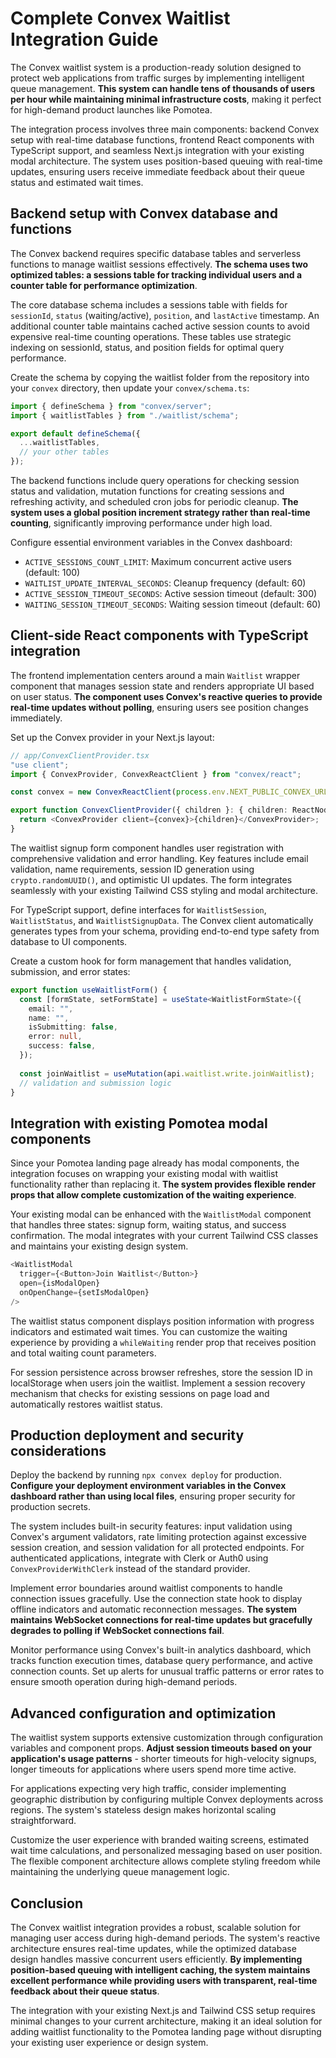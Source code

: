 # Complete Convex Waitlist Integration Guide

The Convex waitlist system is a production-ready solution designed to protect web applications from traffic surges by implementing intelligent queue management. **This system can handle tens of thousands of users per hour while maintaining minimal infrastructure costs**, making it perfect for high-demand product launches like Pomotea.

The integration process involves three main components: backend Convex setup with real-time database functions, frontend React components with TypeScript support, and seamless Next.js integration with your existing modal architecture. The system uses position-based queuing with real-time updates, ensuring users receive immediate feedback about their queue status and estimated wait times.

## Backend setup with Convex database and functions

The Convex backend requires specific database tables and serverless functions to manage waitlist sessions effectively. **The schema uses two optimized tables: a sessions table for tracking individual users and a counter table for performance optimization**.

The core database schema includes a sessions table with fields for `sessionId`, `status` (waiting/active), `position`, and `lastActive` timestamp. An additional counter table maintains cached active session counts to avoid expensive real-time counting operations. These tables use strategic indexing on sessionId, status, and position fields for optimal query performance.

Create the schema by copying the waitlist folder from the repository into your `convex` directory, then update your `convex/schema.ts`:

```typescript
import { defineSchema } from "convex/server";
import { waitlistTables } from "./waitlist/schema";

export default defineSchema({
  ...waitlistTables,
  // your other tables
});
```

The backend functions include query operations for checking session status and validation, mutation functions for creating sessions and refreshing activity, and scheduled cron jobs for periodic cleanup. **The system uses a global position increment strategy rather than real-time counting**, significantly improving performance under high load.

Configure essential environment variables in the Convex dashboard:
- `ACTIVE_SESSIONS_COUNT_LIMIT`: Maximum concurrent active users (default: 100)
- `WAITLIST_UPDATE_INTERVAL_SECONDS`: Cleanup frequency (default: 60)
- `ACTIVE_SESSION_TIMEOUT_SECONDS`: Active session timeout (default: 300)
- `WAITING_SESSION_TIMEOUT_SECONDS`: Waiting session timeout (default: 60)

## Client-side React components with TypeScript integration

The frontend implementation centers around a main `Waitlist` wrapper component that manages session state and renders appropriate UI based on user status. **The component uses Convex's reactive queries to provide real-time updates without polling**, ensuring users see position changes immediately.

Set up the Convex provider in your Next.js layout:

```typescript
// app/ConvexClientProvider.tsx
"use client";
import { ConvexProvider, ConvexReactClient } from "convex/react";

const convex = new ConvexReactClient(process.env.NEXT_PUBLIC_CONVEX_URL!);

export function ConvexClientProvider({ children }: { children: ReactNode }) {
  return <ConvexProvider client={convex}>{children}</ConvexProvider>;
}
```

The waitlist signup form component handles user registration with comprehensive validation and error handling. Key features include email validation, name requirements, session ID generation using `crypto.randomUUID()`, and optimistic UI updates. The form integrates seamlessly with your existing Tailwind CSS styling and modal architecture.

For TypeScript support, define interfaces for `WaitlistSession`, `WaitlistStatus`, and `WaitlistSignupData`. The Convex client automatically generates types from your schema, providing end-to-end type safety from database to UI components.

Create a custom hook for form management that handles validation, submission, and error states:

```typescript
export function useWaitlistForm() {
  const [formState, setFormState] = useState<WaitlistFormState>({
    email: "",
    name: "",
    isSubmitting: false,
    error: null,
    success: false,
  });
  
  const joinWaitlist = useMutation(api.waitlist.write.joinWaitlist);
  // validation and submission logic
}
```

## Integration with existing Pomotea modal components

Since your Pomotea landing page already has modal components, the integration focuses on wrapping your existing modal with waitlist functionality rather than replacing it. **The system provides flexible render props that allow complete customization of the waiting experience**.

Your existing modal can be enhanced with the `WaitlistModal` component that handles three states: signup form, waiting status, and success confirmation. The modal integrates with your current Tailwind CSS classes and maintains your existing design system.

```typescript
<WaitlistModal
  trigger={<Button>Join Waitlist</Button>}
  open={isModalOpen}
  onOpenChange={setIsModalOpen}
/>
```

The waitlist status component displays position information with progress indicators and estimated wait times. You can customize the waiting experience by providing a `whileWaiting` render prop that receives position and total waiting count parameters.

For session persistence across browser refreshes, store the session ID in localStorage when users join the waitlist. Implement a session recovery mechanism that checks for existing sessions on page load and automatically restores waitlist status.

## Production deployment and security considerations

Deploy the backend by running `npx convex deploy` for production. **Configure your deployment environment variables in the Convex dashboard rather than using local files**, ensuring proper security for production secrets.

The system includes built-in security features: input validation using Convex's argument validators, rate limiting protection against excessive session creation, and session validation for all protected endpoints. For authenticated applications, integrate with Clerk or Auth0 using `ConvexProviderWithClerk` instead of the standard provider.

Implement error boundaries around waitlist components to handle connection issues gracefully. Use the connection state hook to display offline indicators and automatic reconnection messages. **The system maintains WebSocket connections for real-time updates but gracefully degrades to polling if WebSocket connections fail**.

Monitor performance using Convex's built-in analytics dashboard, which tracks function execution times, database query performance, and active connection counts. Set up alerts for unusual traffic patterns or error rates to ensure smooth operation during high-demand periods.

## Advanced configuration and optimization

The waitlist system supports extensive customization through configuration variables and component props. **Adjust session timeouts based on your application's usage patterns** - shorter timeouts for high-velocity signups, longer timeouts for applications where users spend more time active.

For applications expecting very high traffic, consider implementing geographic distribution by configuring multiple Convex deployments across regions. The system's stateless design makes horizontal scaling straightforward.

Customize the user experience with branded waiting screens, estimated wait time calculations, and personalized messaging based on user position. The flexible component architecture allows complete styling freedom while maintaining the underlying queue management logic.

## Conclusion

The Convex waitlist integration provides a robust, scalable solution for managing user access during high-demand periods. The system's reactive architecture ensures real-time updates, while the optimized database design handles massive concurrent users efficiently. **By implementing position-based queuing with intelligent caching, the system maintains excellent performance while providing users with transparent, real-time feedback about their queue status**.

The integration with your existing Next.js and Tailwind CSS setup requires minimal changes to your current architecture, making it an ideal solution for adding waitlist functionality to the Pomotea landing page without disrupting your existing user experience or design system.
